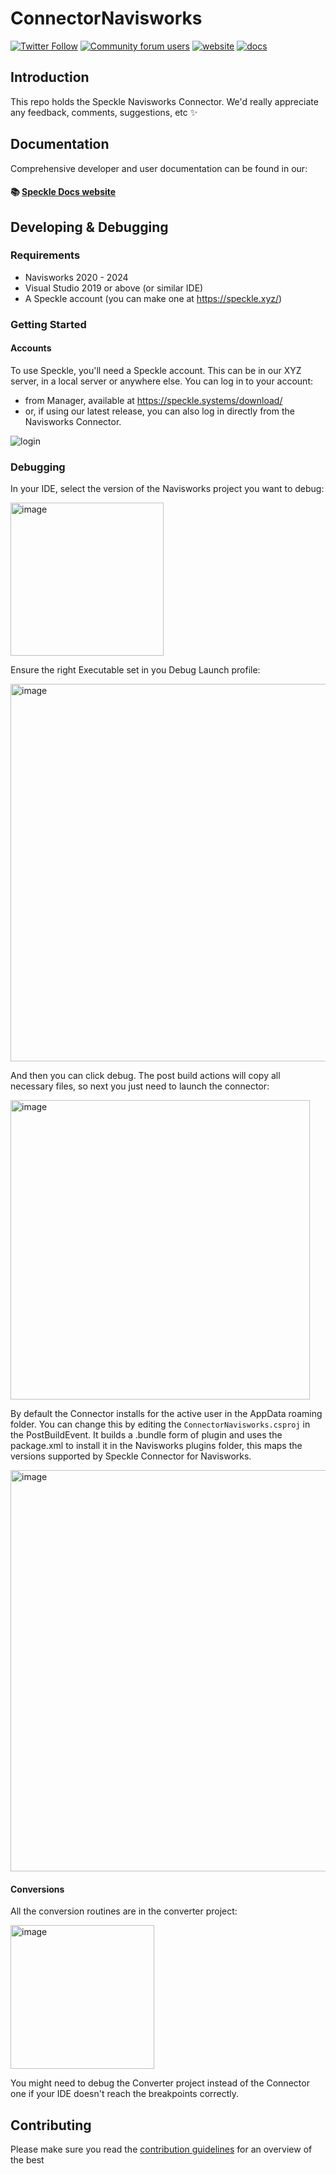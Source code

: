 # ConnectorNavisworks

[![Twitter Follow](https://img.shields.io/twitter/follow/SpeckleSystems?style=social)](https://twitter.com/SpeckleSystems) [![Community forum users](https://img.shields.io/discourse/users?server=https%3A%2F%2Fdiscourse.speckle.works&style=flat-square&logo=discourse&logoColor=white)](https://discourse.speckle.works) [![website](https://img.shields.io/badge/https://-speckle.systems-royalblue?style=flat-square)](https://speckle.systems) [![docs](https://img.shields.io/badge/docs-speckle.guide-orange?style=flat-square&logo=read-the-docs&logoColor=white)](https://speckle.guide/dev/)

## Introduction

This repo holds the Speckle Navisworks Connector. We'd really appreciate any feedback, comments, suggestions, etc ✨

## Documentation

Comprehensive developer and user documentation can be found in our:

#### 📚 [Speckle Docs website](https://speckle.guide/dev/)

## Developing & Debugging

### Requirements

- Navisworks 2020 - 2024
- Visual Studio 2019 or above (or similar IDE)
- A Speckle account (you can make one at https://speckle.xyz/)

### Getting Started

#### Accounts

To use Speckle, you'll need a Speckle account. This can be in our XYZ server, in a local server or anywhere else.
You can log in to your account:
- from Manager, available at https://speckle.systems/download/
- or, if using our latest release, you can also log in directly from the Navisworks Connector.

![login](https://user-images.githubusercontent.com/2679513/159454529-6b85eb3b-e964-4b39-87ba-286799771e3d.gif)


### Debugging

In your IDE, select the version of the Navisworks project you want to debug:

<img width="245" alt="image" src="https://user-images.githubusercontent.com/760691/223118454-5d543a11-15ad-4513-989d-c1ae49c2bc78.png">

Ensure the right Executable set in you Debug Launch profile:

<img width="604" alt="image" src="https://user-images.githubusercontent.com/760691/223118968-e89110df-2ec9-415a-a8a3-55ab011e3a91.png">

And then you can click debug. The post build actions will copy all necessary files, so next you just need to launch the connector:

<img width="479" alt="image" src="https://user-images.githubusercontent.com/760691/223145841-9fd6c9a4-9036-4853-85a0-b43bcebdb5b2.png">

By default the Connector installs for the active user in the AppData roaming folder. You can change this by editing the `ConnectorNavisworks.csproj` in the PostBuildEvent.
It builds a .bundle form of plugin and uses the package.xml to install it in the Navisworks plugins folder, this maps the versions supported by Speckle Connector for Navisworks.

<img width="642" alt="image" src="https://user-images.githubusercontent.com/760691/231252939-73a230bf-529e-4f78-8d85-c10a8d1256e7.png">

#### Conversions

All the conversion routines are in the converter project:

<img width="230" alt="image" src="https://user-images.githubusercontent.com/760691/223146069-f6c40682-f423-4dba-a15e-87995deb5264.png">

You might need to debug the Converter project instead of the Connector one if your IDE doesn't reach the breakpoints correctly.

## Contributing

Please make sure you read the [contribution guidelines](.github/CONTRIBUTING.md) for an overview of the best
